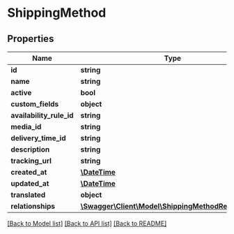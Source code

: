 # ShippingMethod

## Properties
Name | Type | Description | Notes
------------ | ------------- | ------------- | -------------
**id** | **string** |  | [optional] 
**name** | **string** |  | 
**active** | **bool** |  | [optional] 
**custom_fields** | **object** |  | [optional] 
**availability_rule_id** | **string** |  | 
**media_id** | **string** |  | [optional] 
**delivery_time_id** | **string** |  | 
**description** | **string** |  | [optional] 
**tracking_url** | **string** |  | [optional] 
**created_at** | [**\DateTime**](\DateTime.md) |  | 
**updated_at** | [**\DateTime**](\DateTime.md) |  | [optional] 
**translated** | **object** |  | [optional] 
**relationships** | [**\Swagger\Client\Model\ShippingMethodRelationships**](ShippingMethodRelationships.md) |  | [optional] 

[[Back to Model list]](../../README.md#documentation-for-models) [[Back to API list]](../../README.md#documentation-for-api-endpoints) [[Back to README]](../../README.md)

